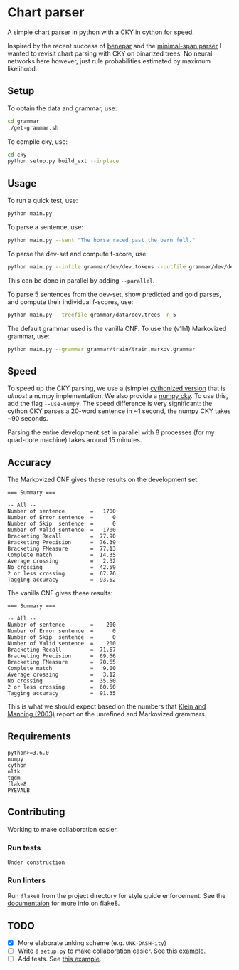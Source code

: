 # Chart parser
A simple chart parser in python with a CKY in cython for speed.

Inspired by the recent success of [benepar](https://github.com/nikitakit/self-attentive-parser) and the [minimal-span parser](https://github.com/mitchellstern/minimal-span-parser) I wanted to revisit chart parsing with CKY on binarized trees. No neural networks here however, just rule probabilities estimated by maximum likelihood.

## Setup
To obtain the data and grammar, use:
```bash
cd grammar
./get-grammar.sh
```
To compile cky, use:
```bash
cd cky
python setup.py build_ext --inplace
```

## Usage
To run a quick test, use:
```bash
python main.py
```
To parse a sentence, use:
```bash
python main.py --sent "The horse raced past the barn fell."
```
To parse the dev-set and compute f-score, use:
```bash
python main.py --infile grammar/dev/dev.tokens --outfile grammar/dev/dev.pred.trees --goldfile grammar/data/dev.trees
```
This can be done in parallel by adding `--parallel`.

To parse 5 sentences from the dev-set, show predicted and gold parses, and compute their individual f-scores, use:
```bash
python main.py --treefile grammar/data/dev.trees -n 5
```

The default grammar used is the vanilla CNF. To use the (v1h1) Markovized grammar, use:
```bash
python main.py --grammar grammar/train/train.markov.grammar
```

## Speed
To speed up the CKY parsing, we use a (simple) [cythonized version](https://github.com/daandouwe/chart-parser/blob/master/cky/_cky.pyx) that is _almost_ a numpy implementation.
We also provide a [numpy cky](https://github.com/daandouwe/chart-parser/blob/master/cky/cky_numpy.py). To use this, add the flag `--use-numpy`.
The speed difference is very significant: the cython CKY parses a 20-word sentence in ~1 second, the numpy CKY takes ~90 seconds.

Parsing the entire development set in parallel with 8 processes (for my quad-core machine) takes around 15 minutes.

## Accuracy
The Markovized CNF gives these results on the development set:
```
=== Summary ===

-- All --
Number of sentence        =   1700
Number of Error sentence  =      0
Number of Skip  sentence  =      0
Number of Valid sentence  =   1700
Bracketing Recall         =  77.90
Bracketing Precision      =  76.39
Bracketing FMeasure       =  77.13
Complete match            =  14.35
Average crossing          =   2.32
No crossing               =  42.59
2 or less crossing        =  67.76
Tagging accuracy          =  93.62
```
The vanilla CNF gives these results:
```
=== Summary ===

-- All --
Number of sentence        =    200
Number of Error sentence  =      0
Number of Skip  sentence  =      0
Number of Valid sentence  =    200
Bracketing Recall         =  71.67
Bracketing Precision      =  69.66
Bracketing FMeasure       =  70.65
Complete match            =   9.00
Average crossing          =   3.12
No crossing               =  35.50
2 or less crossing        =  60.50
Tagging accuracy          =  91.35
```
This is what we should expect based on the numbers that [Klein and Manning (2003)](https://nlp.stanford.edu/manning/papers/unlexicalized-parsing.pdf) report on the unrefined and Markovized grammars.

## Requirements
```
python>=3.6.0
numpy
cython
nltk
tqdm
flake8
PYEVALB
```

## Contributing
Working to make collaboration easier.
### Run tests
```
Under construction
```
### Run linters
Run `flake8` from the project directory for style guide enforcement. See the [documentaion](http://flake8.pycqa.org/en/latest/) for more info on flake8.

## TODO
- [X] More elaborate unking scheme (e.g. `UNK-DASH-ity`)
- [ ] Write a `setup.py` to make collaboration easier. See [this example](https://github.com/kmkurn/pytorch-rnng/blob/master/setup.py).
- [ ] Add tests. See [this example](https://github.com/kmkurn/pytorch-rnng/tree/master/tests).
